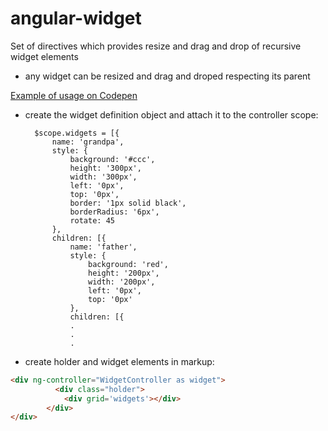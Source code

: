 # angular-widget
Set of directives which provides resize and drag and drop of recursive widget elements

- any widget can be resized and drag and droped respecting its parent

[Example of usage on Codepen](http://codepen.io/tomas-holub/pen/YXKKBB)

- create the widget definition object and attach it to the controller scope:


        $scope.widgets = [{
            name: 'grandpa',
            style: {
                background: '#ccc',
                height: '300px',
                width: '300px',
                left: '0px',
                top: '0px',
                border: '1px solid black',
                borderRadius: '6px',
                rotate: 45
            },
            children: [{
                name: 'father',
                style: {
                    background: 'red',
                    height: '200px',
                    width: '200px',
                    left: '0px',
                    top: '0px'
                },
                children: [{
                .
                .
                .

- create holder and widget elements in markup:
```HTML
<div ng-controller="WidgetController as widget">
          <div class="holder">
            <div grid='widgets'></div>
        </div>
</div>
```
